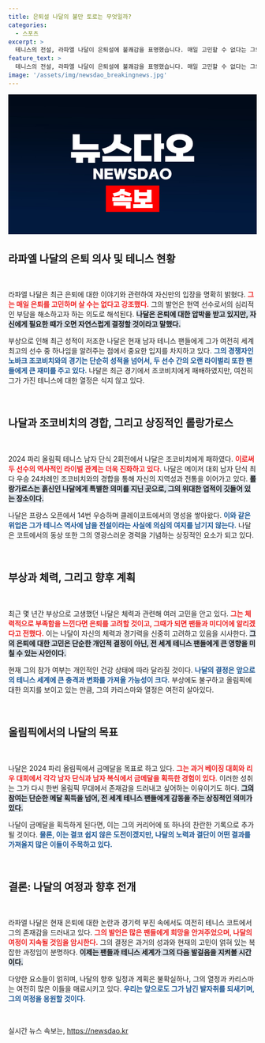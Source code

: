 ```yaml
---
title: 은퇴설 나달의 불만 토로는 무엇일까?
categories:
  - 스포츠
excerpt: >
  테니스의 전설, 라파엘 나달이 은퇴설에 불쾌감을 표명했습니다. 매일 고민할 수 없다는 그의 발언은 그가 여전히 코트에서 경쟁하겠다는 의지를 담고 있습니다. 클레이코트의 제왕은 과연 어떻게 반격할까요?
feature_text: >
  테니스의 전설, 라파엘 나달이 은퇴설에 불쾌감을 표명했습니다. 매일 고민할 수 없다는 그의 발언은 그가 여전히 코트에서 경쟁하겠다는 의지를 담고 있습니다. 클레이코트의 제왕은 과연 어떻게 반격할까요?
image: '/assets/img/newsdao_breakingnews.jpg'
---
```


<p><img src="/assets/img/newsdao_breakingnews.jpg" alt="ontimetimes 속보" /></p>

<h2 data-ke-size="size26">라파엘 나달의 은퇴 의사 및 테니스 현황</h2>

<p data-ke-size="size16">&nbsp;</p>

<p>라파엘 나달은 최근 은퇴에 대한 이야기와 관련하여 자신만의 입장을 명확히 밝혔다. <b><span style="color: #ee2323;">그는 매일 은퇴를 고민하며 살 수는 없다고 강조했다.</span></b> 그의 발언은 현역 선수로서의 심리적인 부담을 해소하고자 하는 의도로 해석된다. <b><span style="background-color: #21538527;">나달은 은퇴에 대한 압박을 받고 있지만, 자신에게 필요한 때가 오면 자연스럽게 결정할 것이라고 말했다.</span></b> </p>

<p>부상으로 인해 최근 성적이 저조한 나달은 현재 남자 테니스 팬들에게 그가 여전히 세계 최고의 선수 중 하나임을 알려주는 점에서 중요한 입지를 차지하고 있다. <b><span style="color: #1a5490;">그의 경쟁자인 노바크 조코비치와의 경기는 단순히 성적을 넘어서, 두 선수 간의 오랜 라이벌리 또한 팬들에게 큰 재미를 주고 있다.</span></b> 나달은 최근 경기에서 조코비치에게 패배하였지만, 여전히 그가 가진 테니스에 대한 열정은 식지 않고 있다.</p>

<p data-ke-size="size16">&nbsp;</p>

<h2 data-ke-size="size26">나달과 조코비치의 경합, 그리고 상징적인 롤랑가로스</h2>

<p data-ke-size="size16">&nbsp;</p>

<p>2024 파리 올림픽 테니스 남자 단식 2회전에서 나달은 조코비치에게 패하였다. <b><span style="color: #ee2323;">이로써 두 선수의 역사적인 라이벌 관계는 더욱 진화하고 있다.</span></b> 나달은 메이저 대회 남자 단식 최다 우승 24차례인 조코비치와의 경합을 통해 자신의 지역성과 전통을 이어가고 있다. <b><span style="background-color: #21538527;">롤랑가로스는 흙신인 나달에게 특별한 의미를 지닌 곳으로, 그의 위대한 업적이 깃들어 있는 장소이다.</span></b> </p>

<p>나달은 프랑스 오픈에서 14번 우승하며 클레이코트에서의 명성을 쌓아왔다. <b><span style="color: #1a5490;">이와 같은 위업은 그가 테니스 역사에 남을 전설이라는 사실에 의심의 여지를 남기지 않는다.</span></b> 나달은 코트에서의 동상 또한 그의 영광스러운 경력을 기념하는 상징적인 요소가 되고 있다.</p>

<p data-ke-size="size16">&nbsp;</p>

<h2 data-ke-size="size26">부상과 체력, 그리고 향후 계획</h2>

<p data-ke-size="size16">&nbsp;</p>

<p>최근 몇 년간 부상으로 고생했던 나달은 체력과 관련해 여러 고민을 안고 있다. <b><span style="color: #ee2323;">그는 체력적으로 부족함을 느낀다면 은퇴를 고려할 것이고, 그때가 되면 팬들과 미디어에 알리겠다고 전했다.</span></b> 이는 나달이 자신의 체력과 경기력을 신중히 고려하고 있음을 시사한다. <b><span style="background-color: #21538527;">그의 은퇴에 대한 고민은 단순한 개인적 결정이 아닌, 전 세계 테니스 팬들에게 큰 영향을 미칠 수 있는 사안이다.</span></b> </p>

<p>현재 그의 참가 여부는 개인적인 건강 상태에 따라 달라질 것이다. <b><span style="color: #1a5490;">나달의 결정은 앞으로의 테니스 세계에 큰 충격과 변화를 가져올 가능성이 크다.</span></b> 부상에도 불구하고 올림픽에 대한 의지를 보이고 있는 만큼, 그의 카리스마와 열정은 여전히 살아있다.</p>

<p data-ke-size="size16">&nbsp;</p>

<h2 data-ke-size="size26">올림픽에서의 나달의 목표</h2>

<p data-ke-size="size16">&nbsp;</p>

<p>나달은 2024 파리 올림픽에서 금메달을 목표로 하고 있다. <b><span style="color: #ee2323;">그는 과거 베이징 대회와 리우 대회에서 각각 남자 단식과 남자 복식에서 금메달을 획득한 경험이 있다.</span></b> 이러한 성취는 그가 다시 한번 올림픽 무대에서 존재감을 드러내고 싶어하는 이유이기도 하다. <b><span style="background-color: #21538527;">그의 참여는 단순한 메달 획득을 넘어, 전 세계 테니스 팬들에게 감동을 주는 상징적인 의미가 있다.</span></b> </p>

<p>나달이 금메달을 획득하게 된다면, 이는 그의 커리어에 또 하나의 찬란한 기록으로 추가될 것이다. <b><span style="color: #1a5490;">물론, 이는 결코 쉽지 않은 도전이겠지만, 나달의 노력과 결단이 어떤 결과를 가져올지 많은 이들이 주목하고 있다.</span></b></p>

<p data-ke-size="size16">&nbsp;</p>

<h2 data-ke-size="size26">결론: 나달의 여정과 향후 전개</h2>

<p data-ke-size="size16">&nbsp;</p>

<p>라파엘 나달은 현재 은퇴에 대한 논란과 경기력 부진 속에서도 여전히 테니스 코트에서 그의 존재감을 드러내고 있다. <b><span style="color: #ee2323;">그의 발언은 많은 팬들에게 희망을 안겨주었으며, 나달의 여정이 지속될 것임을 암시한다.</span></b> 그의 결정은 과거의 성과와 현재의 고민이 얽혀 있는 복잡한 과정임이 분명하다. <b><span style="background-color: #21538527;">이제는 팬들과 테니스 세계가 그의 다음 발걸음을 지켜볼 시간이다.</span></b> </p>

<p>다양한 요소들이 얽히며, 나달의 향후 일정과 계획은 불확실하나, 그의 열정과 카리스마는 여전히 많은 이들을 매료시키고 있다. <b><span style="color: #1a5490;">우리는 앞으로도 그가 남긴 발자취를 되새기며, 그의 여정을 응원할 것이다.</span></b> </p>

<p data-ke-size="size16">&nbsp;</p>
실시간 뉴스 속보는, <a href="https://newsdao.kr" rel="dofollow">https://newsdao.kr</a>


